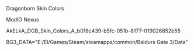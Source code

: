 Dragonborn Skin Colors

ModIO
Nexus

AkELkA_DGB_Skin_Colors_A_b018c439-b5fc-051b-8177-019026852b55

BG3_DATA="E:/El/Games/Steam/steamapps/common/Baldurs Gate 3/Data"

